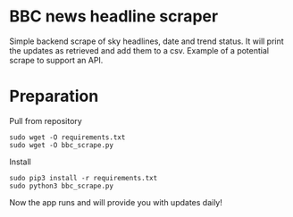 # **BBC news headline scraper**

Simple backend scrape of sky headlines, date and trend status.
It will print the updates as retrieved and add them to a csv. Example of a potential
scrape to support an API.

# Preparation

Pull from repository
```
sudo wget -O requirements.txt
sudo wget -O bbc_scrape.py
```

Install
```
sudo pip3 install -r requirements.txt
sudo python3 bbc_scrape.py
```

Now the app runs and will provide you with updates daily!
